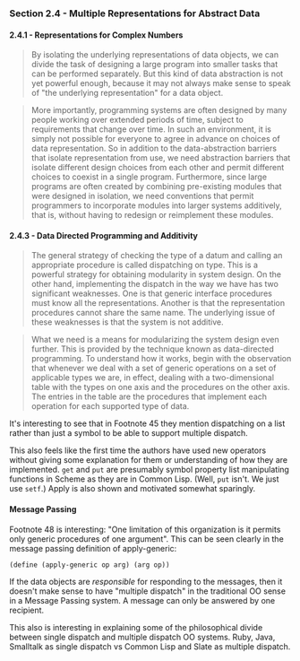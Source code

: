 ### Section 2.4 - Multiple Representations for Abstract Data

#### 2.4.1 - Representations for Complex Numbers

> By isolating the underlying representations of data objects, we can
> divide the task of designing a large program into smaller tasks that
> can be performed separately. But this kind of data abstraction is not
> yet powerful enough, because it may not always make sense to speak of
> "the underlying representation" for a data object.

> More importantly, programming systems are often designed by many people
> working over extended periods of time, subject to requirements that
> change over time. In such an environment, it is simply not possible for
> everyone to agree in advance on choices of data representation. So in
> addition to the data-abstraction barriers that isolate representation
> from use, we need abstraction barriers that isolate different design
> choices from each other and permit different choices to coexist in a
> single program. Furthermore, since large programs are often created
> by combining pre-existing modules that were designed in isolation, we
> need conventions that permit programmers to incorporate modules into
> larger systems additively, that is, without having to redesign or
> reimplement these modules.

#### 2.4.3 - Data Directed Programming and Additivity

> The general strategy of checking the type of a datum and calling an
> appropriate procedure is called dispatching on type. This is a powerful
> strategy for obtaining modularity in system design. On the other hand,
> implementing the dispatch in the way we have has two significant weaknesses.
> One is that generic interface procedures must know all the representations.
> Another is that the representation procedures cannot share the same name.
> The underlying issue of these weaknesses is that the system is not additive.

> What we need is a means for modularizing the system design even further.
> This is provided by the technique known as data-directed programming.
> To understand how it works, begin with the observation that whenever we
> deal with a set of generic operations on a set of applicable types we are,
> in effect, dealing with a two-dimensional table with the types on one axis
> and the procedures on the other axis. The entries in the table are the
> procedures that implement each operation for each supported type of data.

It's interesting to see that in Footnote 45 they mention dispatching on a
list rather than just a symbol to be able to support multiple dispatch.

This also feels like the first time the authors have used new operators without
giving some explanation for them or understanding of how they are implemented.
`get` and `put` are presumably symbol property list manipulating functions in
Scheme as they are in Common Lisp. (Well, `put` isn't. We just use `setf`.)
Apply is also shown and motivated somewhat sparingly.

#### Message Passing

Footnote 48 is interesting: "One limitation of this organization is it permits
only generic procedures of one argument". This can be seen clearly in the
message passing definition of apply-generic:

```scheme
(define (apply-generic op arg) (arg op))
```

If the data objects are _responsible_ for responding to the messages, then
it doesn't make sense to have "multiple dispatch" in the traditional OO sense
in a Message Passing system. A message can only be answered by one recipient.

This also is interesting in explaining some of the philosophical divide between
single dispatch and multiple dispatch OO systems. Ruby, Java, Smalltalk as
single dispatch vs Common Lisp and Slate as multiple dispatch.
